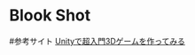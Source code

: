 Blook Shot
===============

#参考サイト
[Unityで超入門3Dゲームを作ってみる](http://lab.sonicmoov.com/development/unity-for-beginner/)